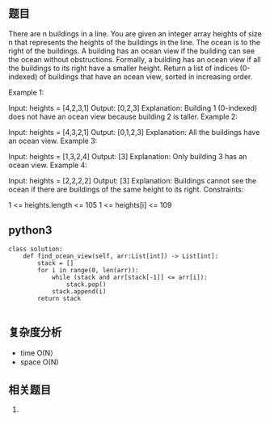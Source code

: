 ## 题目
There are n buildings in a line. You are given an integer array heights of size n that represents the heights of the buildings in the line.
The ocean is to the right of the buildings. A building has an ocean view if the building can see the ocean without obstructions. Formally, a building has an ocean view if all the buildings to its right have a smaller height.
Return a list of indices (0-indexed) of buildings that have an ocean view, sorted in increasing order.

Example 1:

Input: heights = [4,2,3,1]
Output: [0,2,3]
Explanation: Building 1 (0-indexed) does not have an ocean view because building 2 is taller.
Example 2:

Input: heights = [4,3,2,1]
Output: [0,1,2,3]
Explanation: All the buildings have an ocean view.
Example 3:

Input: heights = [1,3,2,4]
Output: [3]
Explanation: Only building 3 has an ocean view.
Example 4:

Input: heights = [2,2,2,2]
Output: [3]
Explanation: Buildings cannot see the ocean if there are buildings of the same height to its right.
Constraints:

1 <= heights.length <= 105
1 <= heights[i] <= 109

## python3
```python3
class solution:
    def find_ocean_view(self, arr:List[int]) -> List[int]:
        stack = []
        for i in range(0, len(arr)):
            while (stack and arr[stack[-1]] <= arr[i]):
                stack.pop()
            stack.append(i)
        return stack
            
```

## 复杂度分析
* time O(N）
* space O(N)

## 相关题目
1. 
